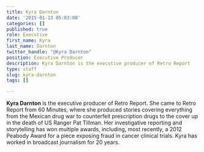 ```yaml
---
title: Kyra Darnton
date: '2015-01-13 05:03:00'
categories: []
published: true
role: Executive
first_name: Kyra
last_name: Darnton
twitter_handle: "@Kyra Darnton"
position: Executive Producer
description: Kyra Darnton is the executive producer of Retro Report
type: staff
slug: kyra-darnton
tags: []

---
```

**Kyra Darnton** is the executive producer of Retro Report. She came to Retro Report from 60 Minutes, where she produced stories covering everything from the Mexican drug war to counterfeit prescription drugs to the cover up in the death of US Ranger Pat Tillman. Her investigative reporting and storytelling has won multiple awards, including, most recently, a 2012 Peabody Award for a piece exposing fraud in cancer clinical trials. Kyra has worked in broadcast journalism for 20 years.

